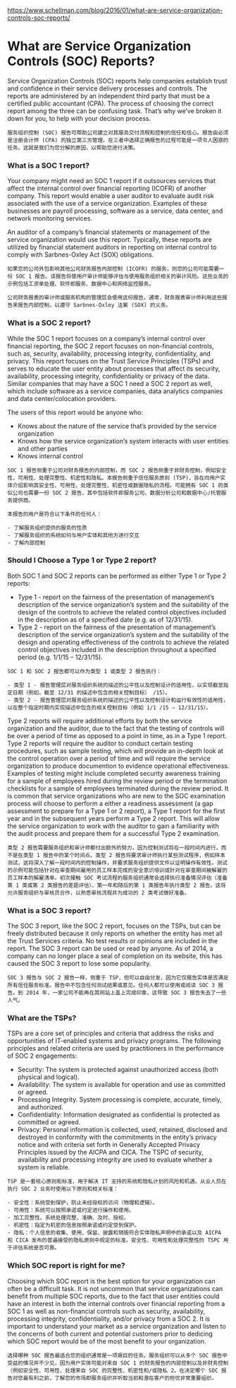 https://www.schellman.com/blog/2016/01/what-are-service-organization-controls-soc-reports/

# **What are Service Organization Controls (SOC) Reports?**

Service Organization Controls (SOC) reports help companies establish trust and confidence in their service delivery processes and controls. The reports are administered by an independent third party that must be a certified public accountant (CPA). The process of choosing the correct report among the three can be confusing task. That’s why we’ve broken it down for you, to help with your decision process.

```
服务组织控制 (SOC) 报告可帮助公司建立对其服务交付流程和控制的信任和信心。报告由必须是注册会计师 (CPA) 的独立第三方管理。在三者中选择正确报告的过程可能是一项令人困惑的任务。这就是我们为您分解的原因，以帮助您进行决策。
```

### What is a SOC 1 report?

Your company might need an SOC 1 report if it outsources services that affect the internal control over financial reporting (ICOFR) of another company. This report would enable a user auditor to evaluate audit risk associated with the use of a service organization. Examples of these businesses are payroll processing, software as a service, data center, and network monitoring services.

An auditor of a company’s financial statements or management of the service organization would use this report. Typically, these reports are utilized by financial statement auditors in reporting on internal control to comply with Sarbnes-Oxley Act (SOX) obligations.

```
如果您的公司外包影响其他公司财务报告内部控制 (ICOFR) 的服务，则您的公司可能需要一份 SOC 1 报告。该报告将使用户审计师能够评估与使用服务组织相关的审计风险。这些业务的示例包括工资单处理、软件即服务、数据中心和网络监控服务。

公司财务报表的审计师或服务机构的管理层会使用这份报告。通常，财务报表审计师利用这些报告来报告内部控制，以遵守 Sarbnes-Oxley 法案 (SOX) 的义务。
```

### What is a SOC 2 report?

While the SOC 1 report focuses on a company’s internal control over financial reporting, the SOC 2 report focuses on non-financial controls, such as, security, availability, processing integrity, confidentiality, and privacy. This report focuses on the Trust Service Principles (TSPs) and serves to educate the user entity about processes that affect its security, availability, processing integrity, confidentiality or privacy of the data. Similar companies that may have a SOC 1 need a SOC 2 report as well, which include software as a service companies, data analytics companies and data center/colocation providers.

The users of this report would be anyone who:

- Knows about the nature of the service that’s provided by the service organization
- Knows how the service organization’s system interacts with user entities and other parties
- Knows internal control

```
SOC 1 报告侧重于公司对财务报告的内部控制，而 SOC 2 报告侧重于非财务控制，例如安全性、可用性、处理完整性、机密性和隐私。本报告侧重于信任服务原则 (TSP)，旨在向用户实体介绍影响其安全性、可用性、处理完整性、机密性或数据隐私的流程。可能拥有 SOC 1 的类似公司也需要一份 SOC 2 报告，其中包括软件即服务公司、数据分析公司和数据中心/托管服务提供商。

本报告的用户是符合以下条件的任何人：

- 了解服务组织提供的服务的性质
- 了解服务组织的系统如何与用户实体和其他方进行交互
- 了解内部控制
```

### Should I Choose a Type 1 or Type 2 report?

Both SOC 1 and SOC 2 reports can be performed as either Type 1 or Type 2 reports:

- Type 1 - report on the fairness of the presentation of management’s description of the service organization’s system and the suitability of the design of the controls to achieve the related control objectives included in the description as of a specified date (e.g. as of 12/31/15).
- Type 2 - report on the fairness of the presentation of management’s description of the service organization’s system and the suitability of the design and operating effectiveness of the controls to achieve the related control objectives included in the description throughout a specified period (e.g. 1/1/15 – 12/31/15).

```
SOC 1 和 SOC 2 报告都可以作为类型 1 或类型 2 报告执行：

- 类型 1 - 报告管理层对服务组织系统的描述的公平性以及控制设计的适用性，以实现截至指定日期（例如，截至 12/31 的描述中包含的相关控制目标） /15）。
- 类型 2 - 报告管理层对服务组织系统的描述的公平性以及控制设计和运行有效性的适用性，以在整个指定时期内实现描述中包含的相关控制目标（例如 1/1 /15 – 12/31/15）。
```

Type 2 reports will require additional efforts by both the service organization and the auditor, due to the fact that the testing of controls will be over a period of time as opposed to a point in time, as in a Type 1 report. Type 2 reports will require the auditor to conduct certain testing procedures, such as sample testing, which will provide an in-depth look at the control operation over a period of time and will require the service organization to produce documention to evidence operational effectiveness. Examples of testing might include completed security awareness training for a sample of employees hired during the review period or the termination checklists for a sample of employees terminated during the review period. It is common that service organizations who are new to the SOC examination process will choose to perform a either a readiness assessment (a gap assessment to prepare for a Type 1 or 2 report), a Type 1 report for the first year and in the subsequent years perform a Type 2 report. This will allow the service organization to work with the auditor to gain a familiarity with the audit process and prepare them for a successful Type 2 examination.

```
类型 2 报告需要服务组织和审计师都付出额外的努力，因为控制测试将在一段时间内进行，而不是在类型 1 报告中的某个时间点。类型 2 报告将要求审计师执行某些测试程序，例如样本测试，这将深入了解一段时间内的控制操作，并要求服务组织提供文件以证明操作有效性。测试的示例可能包括针对在审查期间雇用的员工样本完成的安全意识培训或针对在审查期间被解雇的员工样本的解雇清单。初次接触 SOC 考试流程的服务组织通常会选择执行准备情况评估（准备第 1 类或第 2 类报告的差距评估）、第一年和随后的第 1 类报告年执行类型 2 报告。这将允许服务组织与审核员合作，以熟悉审核流程并为成功的 2 类考试做好准备。
```



### What is a SOC 3 report?

The SOC 3 report, like the SOC 2 report, focuses on the TSPs, but can be freely distributed because it only reports on whether the entity has met all the Trust Services criteria. No test results or opinions are included in the report. The SOC 3 report can be used or read by anyone. As of 2014, a company can no longer place a seal of completion on its website, this has caused the SOC 3 report to lose some popularity.

```
SOC 3 报告与 SOC 2 报告一样，侧重于 TSP，但可以自由分发，因为它仅报告实体是否满足所有信任服务标准。报告中不包含任何测试结果或意见。任何人都可以使用或阅读 SOC 3 报告。到 2014 年，一家公司不能再在其网站上盖上完成印章，这导致 SOC 3 报告失去了一些人气。
```

### What are the TSPs?

TSPs are a core set of principles and criteria that address the risks and opportunities of IT-enabled systems and privacy programs. The following principles and related criteria are used by practitioners in the performance of SOC 2 engagements:

- Security: The system is protected against unauthorized access (both physical and logical).
- Availability: The system is available for operation and use as committed or agreed.
- Processing Integrity. System processing is complete, accurate, timely, and authorized.
- Confidentiality: Information designated as confidential is protected as committed or agreed.
- Privacy: Personal information is collected, used, retained, disclosed and destroyed in conformity with the commitments in the entity’s privacy notice and with criteria set forth in Generally Accepted Privacy Principles issued by the AICPA and CICA. The TSPC of security, availability and processing integrity are used to evaluate whether a system is reliable.

```
TSP 是一套核心原则和标准，用于解决 IT 支持的系统和隐私计划的风险和机遇。从业人员在执行 SOC 2 业务时使用以下原则和相关标准：

- 安全性：系统受到保护，防止未经授权的访问（物理和逻辑）。
- 可用性：系统可以按照承诺或约定进行操作和使用。
- 加工完整性。系统处理完整、准确、及时、授权。
- 机密性：指定为机密的信息按照承诺或约定受到保护。
- 隐私：个人信息的收集、使用、保留、披露和销毁符合实体隐私声明中的承诺以及 AICPA 和 CICA 发布的普遍接受的隐私原则中规定的标准。安全性、可用性和处理完整性的 TSPC 用于评估系统是否可靠。
```

### Which SOC report is right for me?

Choosing which SOC report is the best option for your organization can often be a difficult task. It is not uncommon that service organizations can benefit from multiple SOC reports, due to the fact that user entities could have an interest in both the internal controls over financial reporting from a SOC 1 as well as non-financial controls such as security, availability, processing integrity, confidentiality, and/or privacy from a SOC 2. It is important to understand your market as a service organization and listen to the concerns of both current and potential customers prior to dedicing which SOC report would be of the most benefit to your organization.

```
选择哪种 SOC 报告最适合您的组织通常是一项艰巨的任务。服务组织可以从多个 SOC 报告中受益的情况并不少见，因为用户实体可能对来自 SOC 1 的财务报告的内部控制以及非财务控制（例如安全性、可用性、处理来自 SOC 的完整性、机密性和/或隐私 2。在决定哪个 SOC 报告对您最有利之前，了解您的市场即服务组织并听取当前和潜在客户的担忧非常重要组织。
```